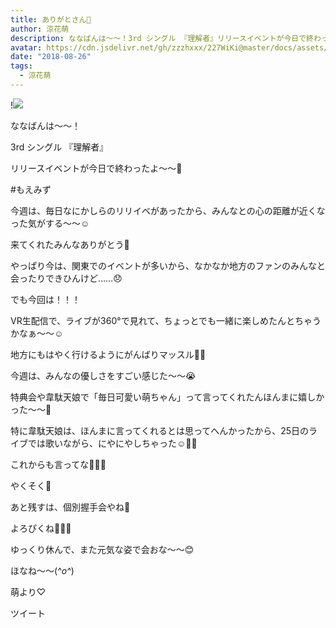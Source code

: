 ```yaml
---
title: ありがとさん💓
author: 涼花萌
description: ななばんは〜〜！3rd シングル 『理解者』リリースイベントが今日で終わったよ〜〜💓#もえみず今週は、毎日なにかしらのリリイベがあったから、...
avatar: https://cdn.jsdelivr.net/gh/zzzhxxx/227WiKi@master/docs/assets/photo/avatar/moe.jpg
date: "2018-08-26"
tags:
  - 涼花萌
---
```


!![](https://cdn.jsdelivr.net/gh/zzzhxxx/227WiKi-image@master/blog-image/moe-2018-08-26_1.jpg)








ななばんは〜〜！




3rd シングル 『理解者』

リリースイベントが今日で終わったよ〜〜💓





#もえみず












今週は、毎日なにかしらのリリイベがあったから、みんなとの心の距離が近くなった気がする〜〜☺️




来てくれたみんなありがとう💓









やっぱり今は、関東でのイベントが多いから、なかなか地方のファンのみんなと会ったりできひんけど……😞







でも今回は！！！




VR生配信で、ライブが360°で見れて、ちょっとでも一緒に楽しめたんとちゃうかなぁ〜〜☺️




地方にもはやく行けるようにがんばりマッスル💪🏻









今週は、みんなの優しさをすごい感じた〜〜😭




特典会や韋駄天娘で「毎日可愛い萌ちゃん」って言ってくれたんほんまに嬉しかった〜〜💓







特に韋駄天娘は、ほんまに言ってくれるとは思ってへんかったから、25日のライブでは歌いながら、にやにやしちゃった☺️💓💓





これからも言ってな💓💓💓



やくそく💓








あと残すは、個別握手会やね💓






よろぴくね🐥💓💓








ゆっくり休んで、また元気な姿で会おな〜〜😊









ほなね〜〜(*^o^*)


萌より♡


ツイート



